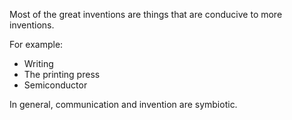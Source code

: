 Most of the great inventions are things that are conducive to more inventions. 

For example:
* Writing
* The printing press
* Semiconductor

In general, communication and invention are symbiotic.